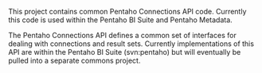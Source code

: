 This project contains common Pentaho Connections API code.  Currently this
code is used within the Pentaho BI Suite and Pentaho Metadata.

The Pentaho Connections API defines a common set of interfaces for dealing
with connections and result sets.  Currently implementations of this API are
within the Pentaho BI Suite (svn:pentaho) but will eventually be pulled into a
separate commons project.

